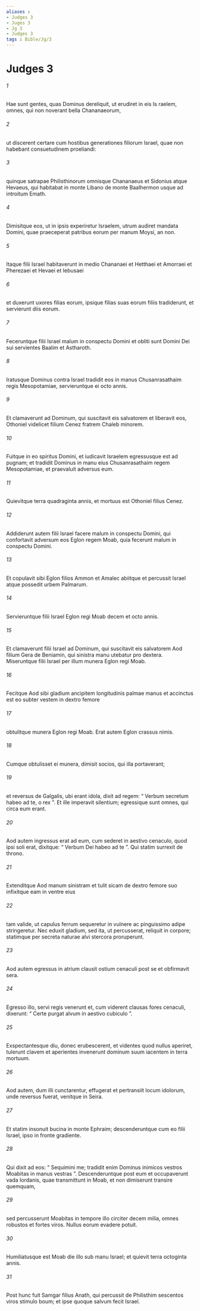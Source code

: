 ```yaml
---
aliases : 
- Judges 3
- Juges 3
- Jg 3
- Judges 3
tags : Bible/Jg/3
---
```


# Judges 3

###### 1
Hae sunt gentes, quas Dominus dereliquit, ut erudiret in eis Is raelem, omnes, qui non noverant bella Chananaeorum, 
###### 2
ut discerent certare cum hostibus generationes filiorum Israel, quae non habebant consuetudinem proeliandi: 
###### 3
quinque satrapae Philisthinorum omnisque Chananaeus et Sidonius atque Hevaeus, qui habitabat in monte Libano de monte Baalhermon usque ad introitum Emath. 
###### 4
Dimisitque eos, ut in ipsis experiretur Israelem, utrum audiret mandata Domini, quae praeceperat patribus eorum per manum Moysi, an non. 
###### 5
Itaque filii Israel habitaverunt in medio Chananaei et Hetthaei et Amorraei et Pherezaei et Hevaei et Iebusaei 
###### 6
et duxerunt uxores filias eorum, ipsique filias suas eorum filiis tradiderunt, et servierunt diis eorum.
###### 7
Feceruntque filii Israel malum in conspectu Domini et obliti sunt Domini Dei sui servientes Baalim et Astharoth. 
###### 8
Iratusque Dominus contra Israel tradidit eos in manus Chusanrasathaim regis Mesopotamiae, servieruntque ei octo annis.
###### 9
Et clamaverunt ad Dominum, qui suscitavit eis salvatorem et liberavit eos, Othoniel videlicet filium Cenez fratrem Chaleb minorem.
###### 10
Fuitque in eo spiritus Domini, et iudicavit Israelem egressusque est ad pugnam; et tradidit Dominus in manu eius Chusanrasathaim regem Mesopotamiae, et praevaluit adversus eum. 
###### 11
Quievitque terra quadraginta annis, et mortuus est Othoniel filius Cenez.
###### 12
Addiderunt autem filii Israel facere malum in conspectu Domini, qui confortavit adversum eos Eglon regem Moab, quia fecerunt malum in conspectu Domini. 
###### 13
Et copulavit sibi Eglon filios Ammon et Amalec abiitque et percussit Israel atque possedit urbem Palmarum. 
###### 14
Servieruntque filii Israel Eglon regi Moab decem et octo annis.
###### 15
Et clamaverunt filii Israel ad Dominum, qui suscitavit eis salvatorem Aod filium Gera de Beniamin, qui sinistra manu utebatur pro dextera. Miseruntque filii Israel per illum munera Eglon regi Moab. 
###### 16
Fecitque Aod sibi gladium ancipitem longitudinis palmae manus et accinctus est eo subter vestem in dextro femore 
###### 17
obtulitque munera Eglon regi Moab. Erat autem Eglon crassus nimis. 
###### 18
Cumque obtulisset ei munera, dimisit socios, qui illa portaverant; 
###### 19
et reversus de Galgalis, ubi erant idola, dixit ad regem: “ Verbum secretum habeo ad te, o rex ”. Et ille imperavit silentium; egressique sunt omnes, qui circa eum erant. 
###### 20
Aod autem ingressus erat ad eum, cum sederet in aestivo cenaculo, quod ipsi soli erat, dixitque: “ Verbum Dei habeo ad te ”. Qui statim surrexit de throno. 
###### 21
Extenditque Aod manum sinistram et tulit sicam de dextro femore suo infixitque eam in ventre eius 
###### 22
tam valide, ut capulus ferrum sequeretur in vulnere ac pinguissimo adipe stringeretur. Nec eduxit gladium, sed ita, ut percusserat, reliquit in corpore; statimque per secreta naturae alvi stercora proruperunt. 
###### 23
Aod autem egressus in atrium clausit ostium cenaculi post se et obfirmavit sera. 
###### 24
Egresso illo, servi regis venerunt et, cum viderent clausas fores cenaculi, dixerunt: “ Certe purgat alvum in aestivo cubiculo ”. 
###### 25
Exspectantesque diu, donec erubescerent, et videntes quod nullus aperiret, tulerunt clavem et aperientes invenerunt dominum suum iacentem in terra mortuum.
###### 26
Aod autem, dum illi cunctarentur, effugerat et pertransiit locum idolorum, unde reversus fuerat, venitque in Seira. 
###### 27
Et statim insonuit bucina in monte Ephraim; descenderuntque cum eo filii Israel, ipso in fronte gradiente. 
###### 28
Qui dixit ad eos: “ Sequimini me; tradidit enim Dominus inimicos vestros Moabitas in manus vestras ”. Descenderuntque post eum et occupaverunt vada Iordanis, quae transmittunt in Moab, et non dimiserunt transire quemquam, 
###### 29
sed percusserunt Moabitas in tempore illo circiter decem milia, omnes robustos et fortes viros. Nullus eorum evadere potuit. 
###### 30
Humiliatusque est Moab die illo sub manu Israel; et quievit terra octoginta annis.
###### 31
Post hunc fuit Samgar filius Anath, qui percussit de Philisthim sescentos viros stimulo boum; et ipse quoque salvum fecit Israel.
